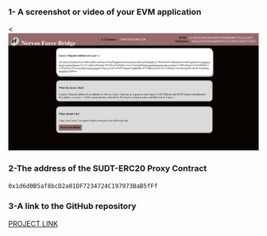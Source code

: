 
### 1- A screenshot or video of your EVM application

<![image](ss.png)

### 2-The address of the SUDT-ERC20 Proxy Contract 

```bash
0x1d6d0B5af8bcD2a01DF7234724C197973BaB5fFf

```

### 3-A link to the GitHub repository 

<a href="./code">PROJECT LINK</a>